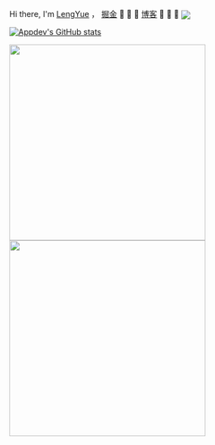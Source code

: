
Hi there, I'm <a href="https://juejin.cn/user/4212984286281870">LengYue</a> ，  <a href="https://juejin.im/user/4212984286281870">掘金</a>  👋 👋 👋 <a href="https://apkdv.com/">博客</a>  👋 👋 👋  <img align="center" src="https://komarev.com/ghpvc/?username=appdev" />

[![Appdev's GitHub stats](https://github-readme-stats.vercel.app/api?username=appdev&show_icons=true&theme=prussian)](https://github.com/anuraghazra/github-readme-stats)  

<div class="wrap" style="overflow-x: auto;overflow-y: hidden; ">  
  
  <a href="https://github.com/hi-dhl/Binding">
  <img align="center" src="https://github-readme-stats.vercel.app/api/pin/?username=appdev&repo=FlutterToast" width = 350px/>
</a>

<a href="https://github.com/hi-dhl/KtKit">
  <img align="center" src="https://github-readme-stats.vercel.app/api/pin/?username=appdev&repo=MVVMFast" width = 350px/>
</a>
